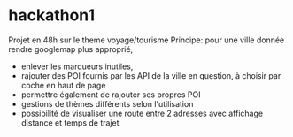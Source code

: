 # hackathon1
Projet en 48h sur le theme voyage/tourisme
Principe: pour une ville donnée rendre googlemap plus approprié, 
 - enlever les marqueurs inutiles, 
 - rajouter des POI fournis par les API de la ville en question, à choisir par coche en haut de page 
 - permettre également de rajouter ses propres POI  
 - gestions de thèmes différents selon l'utilisation
 - possibilité de visualiser une route entre 2 adresses avec affichage distance et temps de trajet
